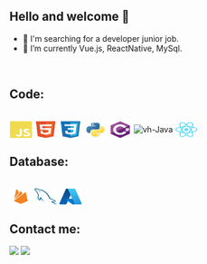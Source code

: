 ## Hello and welcome 👋

- 🔭 I'm searching for a developer junior job.
- 🌱 I’m currently Vue.js, ReactNative, MySql.

<img src="header.svg" width="1" height="1">

##

<h2> Code: </h2>
<div style="display: inline_block"><br>
  <img align="center" alt="vh-Js" height="30" width="40" src="https://raw.githubusercontent.com/devicons/devicon/master/icons/javascript/javascript-plain.svg">
  <img align="center" alt="vh-HTML" height="30" width="40" src="https://raw.githubusercontent.com/devicons/devicon/master/icons/html5/html5-original.svg">
  <img align="center" alt="vh-CSS" height="30" width="40" src="https://raw.githubusercontent.com/devicons/devicon/master/icons/css3/css3-original.svg">
  <img align="center" alt="vh-Python" height="30" width="40" src="https://raw.githubusercontent.com/devicons/devicon/master/icons/python/python-original.svg">
  <img align="center" alt="vh-Csharp" height="30" width="40" src="https://raw.githubusercontent.com/devicons/devicon/master/icons/csharp/csharp-original.svg">
  <img align="center" alt="vh-Java" height="30" width="40" src="https://img.icons8.com/color/344/java-coffee-cup-logo--v1.png">
   <img align="center" alt="vh-React" height="30" width="40" src="https://raw.githubusercontent.com/devicons/devicon/1119b9f84c0290e0f0b38982099a2bd027a48bf1/icons/react/react-original.svg">
</div>
  
  <h2> Database: </h2>
  <div style="display: inline_block"><br>
    <img align="center" alt="vh-firebase" height="30" width="40" src="https://raw.githubusercontent.com/devicons/devicon/1119b9f84c0290e0f0b38982099a2bd027a48bf1/icons/firebase/firebase-plain.svg">
    <img align="center" alt="vh-mysql" height="30" width="40" src="https://raw.githubusercontent.com/devicons/devicon/1119b9f84c0290e0f0b38982099a2bd027a48bf1/icons/mysql/mysql-plain.svg">
    <img align="center" alt="vh-azure" height="30" width="40" src="https://raw.githubusercontent.com/devicons/devicon/1119b9f84c0290e0f0b38982099a2bd027a48bf1/icons/azure/azure-original.svg">
  </div>
 
  <h2> Contact me: </h2>
<a href = "mailto:vitorhugo201038@gmail.com"><img src="https://img.shields.io/badge/-Gmail-%23333?style=for-the-badge&logo=gmail&logoColor=white" target="_blank"></a>
<a href="https://www.linkedin.com/in/vitor-hugo-6aaa52245/"><img src="https://img.shields.io/badge/-LinkedIn-%230077B5?style=for-the-badge&logo=linkedin&logoColor=white" target="_blank"></a>

